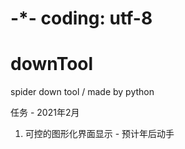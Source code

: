 # -*- coding: utf-8
# downTool
spider down tool / made by python

任务 - 2021年2月
1. 可控的图形化界面显示 		- 预计年后动手